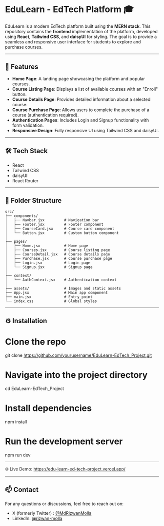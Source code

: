 # EduLearn - EdTech Platform 🎓

EduLearn is a modern EdTech platform built using the **MERN stack**. This repository contains the **frontend** implementation of the platform, developed using **React**, **Tailwind CSS**, and **daisyUI** for styling. The goal is to provide a seamless and responsive user interface for students to explore and purchase courses.

---

## 🚀 Features

- **Home Page**: A landing page showcasing the platform and popular courses.
- **Course Listing Page**: Displays a list of available courses with an "Enroll" button.
- **Course Details Page**: Provides detailed information about a selected course.
- **Course Purchase Page**: Allows users to complete the purchase of a course (authentication required).
- **Authentication Pages**: Includes Login and Signup functionality with form validation.
- **Responsive Design**: Fully responsive UI using Tailwind CSS and daisyUI.

---

## 🛠️ Tech Stack

- React
- Tailwind CSS
- daisyUI
- React Router

---

## 📁 Folder Structure

```
src/
├── components/        
│   ├── Navbar.jsx         # Navigation bar
│   ├── Footer.jsx         # Footer component
│   ├── CourseCard.jsx     # Course card component
│   └── Button.jsx         # Custom button component
│
├── pages/             
│   ├── Home.jsx           # Home page
│   ├── Courses.jsx        # Course listing page
│   ├── CourseDetail.jsx   # Course details page
│   ├── Purchase.jsx       # Course purchase page
│   ├── Login.jsx          # Login page
│   └── Signup.jsx         # Signup page
│
├── context/           
│   └── AuthContext.jsx    # Authentication context
│
├── assets/                # Images and static assets
├── App.jsx                # Main app component
├── main.jsx               # Entry point
└── index.css              # Global styles
```


---

## ⚙️ Installation

# Clone the repo
git clone https://github.com/yourusername/EduLearn-EdTech_Project.git

# Navigate into the project directory
cd EduLearn-EdTech_Project

# Install dependencies
npm install

# Run the development server
npm run dev

---

🌐 Live Demo: https://edu-learn-ed-tech-project.vercel.app/

---

## 📫 Contact

For any questions or discussions, feel free to reach out on:
- X (formerly Twitter) : [@MdRizwanMolla](https://x.com/MdRizwanMolla)
- LinkedIn: [@rizwan-molla](https://www.linkedin.com/in/rizwan-molla/)